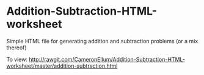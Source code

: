 # Addition-Subtraction-HTML-worksheet
Simple HTML file for generating addition and subtraction problems (or a mix thereof) 

To view: http://rawgit.com/CameronEllum/Addition-Subtraction-HTML-worksheet/master/addition-subtraction.html
